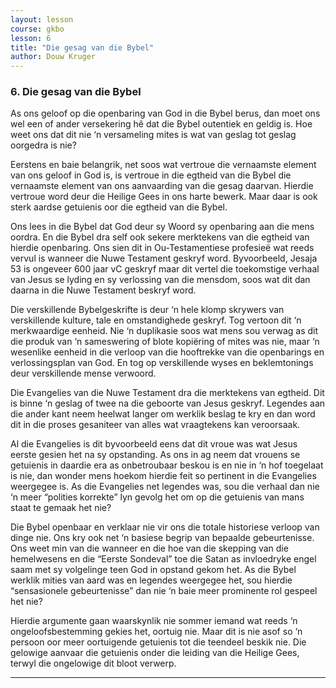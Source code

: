 ```yaml
---
layout: lesson
course: gkbo
lesson: 6
title: "Die gesag van die Bybel"
author: Douw Kruger
---
```


### 6. Die gesag van die Bybel
As ons geloof op die openbaring van God in die Bybel berus, dan moet ons wel een of ander versekering hê dat die Bybel outentiek en geldig is. Hoe weet ons dat dit nie ‘n versameling mites is wat van geslag tot geslag oorgedra is nie?

Eerstens en baie belangrik, net soos wat vertroue die vernaamste element van ons geloof in God is, is vertroue in die egtheid van die Bybel die vernaamste element van ons aanvaarding van die gesag daarvan. Hierdie vertroue word deur die Heilige Gees in ons harte bewerk. Maar daar is ook sterk aardse getuienis oor die egtheid van die Bybel.

Ons lees in die Bybel dat God deur sy Woord sy openbaring aan die mens oordra. En die Bybel dra self ook sekere merktekens van die egtheid van hierdie openbaring. Ons sien dit in Ou-Testamentiese profesieë wat reeds vervul is wanneer die Nuwe Testament geskryf word. Byvoorbeeld, Jesaja 53 is ongeveer 600 jaar vC geskryf maar dit vertel die toekomstige verhaal van Jesus se lyding en sy verlossing van die mensdom, soos wat dit dan daarna in die Nuwe Testament beskryf word.

Die verskillende Bybelgeskrifte is deur ‘n hele klomp skrywers van verskillende kulture, tale en omstandighede geskryf. Tog vertoon dit ‘n merkwaardige eenheid. Nie ‘n duplikasie soos wat mens sou verwag as dit die produk van ‘n sameswering of blote kopiëring of mites was nie, maar ‘n wesenlike eenheid in die verloop van die hooftrekke van die openbarings en verlossingsplan van God. En tog op verskillende wyses en beklemtonings deur verskillende mense verwoord.

Die Evangelies van die Nuwe Testament dra die merktekens van egtheid. Dit is binne ‘n geslag of twee na die geboorte van Jesus geskryf. Legendes aan die ander kant neem heelwat langer om werklik beslag te kry en dan word dit in die proses gesaniteer van alles wat vraagtekens kan veroorsaak.

Al die Evangelies is dit byvoorbeeld eens dat dit vroue was wat Jesus eerste gesien het na sy opstanding. As ons in ag neem dat vrouens se getuienis in daardie era as onbetroubaar beskou is en nie in ‘n hof toegelaat is nie, dan wonder mens hoekom hierdie feit so pertinent in die Evangelies weergegee is. As die Evangelies net legendes was, sou die verhaal dan nie ‘n meer “polities korrekte” lyn gevolg het om op die getuienis van mans staat te gemaak het nie?

Die Bybel openbaar en verklaar nie vir ons die totale historiese verloop van dinge nie. Ons kry ook net ‘n basiese begrip van bepaalde gebeurtenisse. Ons weet min van die wanneer en die hoe van die skepping van die hemelwesens en die “Eerste Sondeval” toe die Satan as invloedryke engel saam met sy volgelinge teen God in opstand gekom het. As die Bybel werklik mities van aard was en legendes weergegee het, sou hierdie “sensasionele gebeurtenisse” dan nie ‘n baie meer prominente rol gespeel het nie?

Hierdie argumente gaan waarskynlik nie sommer iemand wat reeds ‘n ongeloofsbestemming gekies het, oortuig nie. Maar dit is nie asof so ‘n persoon oor meer oortuigende getuienis tot die teendeel beskik nie. Die gelowige aanvaar die getuienis onder die leiding van die Heilige Gees, terwyl die ongelowige dit bloot verwerp.

---
